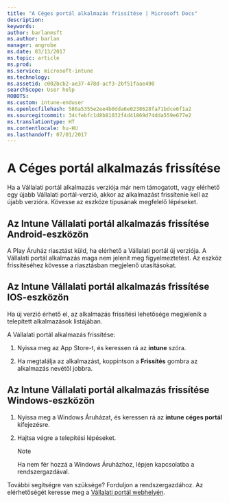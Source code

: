 ```yaml
---
title: "A Céges portál alkalmazás frissítése | Microsoft Docs"
description: 
keywords: 
author: barlanmsft
ms.author: barlan
manager: angrobe
ms.date: 03/13/2017
ms.topic: article
ms.prod: 
ms.service: microsoft-intune
ms.technology: 
ms.assetid: c002bcb2-ae37-478d-acf3-2bf51faae490
searchScope: User help
ROBOTS: 
ms.custom: intune-enduser
ms.openlocfilehash: 586a5355e2ee4b0dda6e0238628fa71bdce6f1a2
ms.sourcegitcommit: 34cfebfc1d8b81032f4d41869d74dda559e677e2
ms.translationtype: HT
ms.contentlocale: hu-HU
ms.lasthandoff: 07/01/2017
---
```

# <a name="how-to-update-the-company-portal-app"></a>A Céges portál alkalmazás frissítése

Ha a Vállalati portál alkalmazás verziója már nem támogatott, vagy elérhető egy újabb Vállalati portál-verzió, akkor az alkalmazást frissítenie kell az újabb verzióra. Kövesse az eszköze típusának megfelelő lépéseket.

## <a name="update-the-intune-company-portal-app-on-your-android-device"></a>Az Intune Vállalati portál alkalmazás frissítése Android-eszközön

A Play Áruház riasztást küld, ha elérhető a Vállalati portál új verziója. A Vállalati portál alkalmazás maga nem jelenít meg figyelmeztetést. Az eszköz frissítéséhez kövesse a riasztásban megjelenő utasításokat.

## <a name="update-the-intune-company-portal-app-on-your-ios-device"></a>Az Intune Vállalati portál alkalmazás frissítése IOS-eszközön

Ha új verzió érhető el, az alkalmazás frissítési lehetősége megjelenik a telepített alkalmazások listájában.  

A Vállalati portál alkalmazás frissítése:

1. Nyissa meg az App Store-t, és keressen rá az **intune** szóra.

2. Ha megtalálja az alkalmazást, koppintson a **Frissítés** gombra az alkalmazás nevétől jobbra.

## <a name="update-the-intune-company-portal-app-on-your-windows-device"></a>Az Intune Vállalati portál alkalmazás frissítése Windows-eszközön

1.  Nyissa meg a Windows Áruházat, és keressen rá az **intune céges portál** kifejezésre.

2.  Hajtsa végre a telepítési lépéseket.

    > [!NOTE]
    > Ha nem fér hozzá a Windows Áruházhoz, lépjen kapcsolatba a rendszergazdával.


További segítségre van szüksége? Forduljon a rendszergazdához. Az elérhetőségét keresse meg a [Vállalati portál webhelyén](http://portal.manage.microsoft.com).
